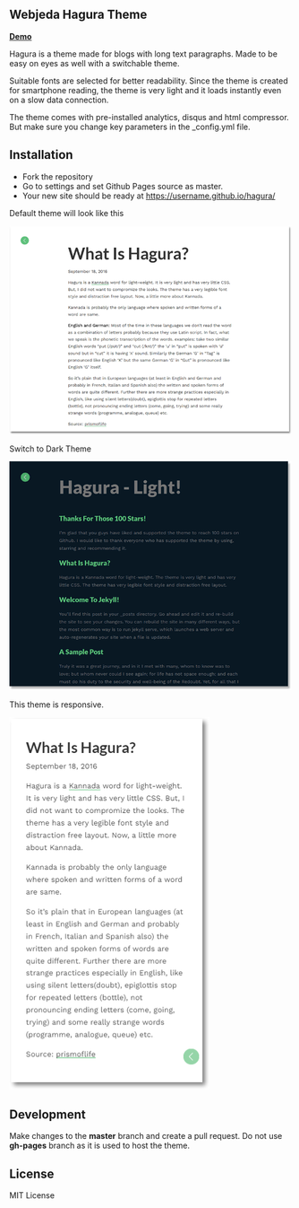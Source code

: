 ## Webjeda Hagura Theme

[**Demo**](http://webjeda.com/hagura)

Hagura is a theme made for blogs with long text paragraphs. Made to be easy on eyes as well with a switchable theme.

Suitable fonts are selected for better readability. Since the theme is created for smartphone reading, the theme is very light and it loads instantly even on a slow data connection.

The theme comes with pre-installed analytics, disqus and html compressor. But make sure you change key parameters in the _config.yml file.



## Installation
* Fork the repository
* Go to settings and set Github Pages source as master.
* Your new site should be ready at https://username.github.io/hagura/


Default theme will look like this

![webjeda hagura jekyll theme](/images/hagura-1.png)

Switch to Dark Theme

![webjeda hagura dark jekyll theme](/images/hagura-dark-jekyll-theme.png)

This theme is responsive.

![webjeda hagura responsive jekyll theme](/images/hagura-responsive.png)


## Development
Make changes to the **master** branch and create a pull request. Do not use **gh-pages** branch as it is used to host the theme.


## License
MIT License 
